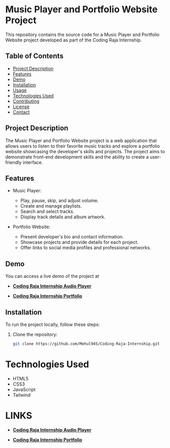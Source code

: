 # Music Player and Portfolio Website Project

This repository contains the source code for a Music Player and Portfolio Website project developed as part of the Coding Raja Internship.

## Table of Contents

- [Project Description](#project-description)
- [Features](#features)
- [Demo](#demo)
- [Installation](#installation)
- [Usage](#usage)
- [Technologies Used](#technologies-used)
- [Contributing](#contributing)
- [License](#license)
- [Contact](#contact)

## Project Description

The Music Player and Portfolio Website project is a web application that allows users to listen to their favorite music tracks and explore a portfolio website showcasing the developer's skills and projects. The project aims to demonstrate front-end development skills and the ability to create a user-friendly interface.

## Features

- Music Player:
  - Play, pause, skip, and adjust volume.
  - Create and manage playlists.
  - Search and select tracks.
  - Display track details and album artwork.

- Portfolio Website:
  - Present developer's bio and contact information.
  - Showcase projects and provide details for each project.
  - Offer links to social media profiles and professional networks.

## Demo

You can access a live demo of the project at 
- [**Coding Raja Internship Audio Player**](https://mehul945.github.io/Coding-Raja-Internship/audio%20player/)

- [**Coding Raja Internship Portfolio**](https://mehul945.github.io/Coding-Raja-Internship/PortFolio/)


## Installation

To run the project locally, follow these steps:

1. Clone the repository:

   ```bash
   git clone https://github.com/Mehul945/Coding-Raja-Internship.git
   ```

# Technologies Used
- HTML5
- CSS3
- JavaScript
- Tailwind

# LINKS
- [**Coding Raja Internship Audio Player**](https://mehul945.github.io/Coding-Raja-Internship/audio%20player/)

- [**Coding Raja Internship Portfolio**](https://mehul945.github.io/Coding-Raja-Internship/PortFolio/)

